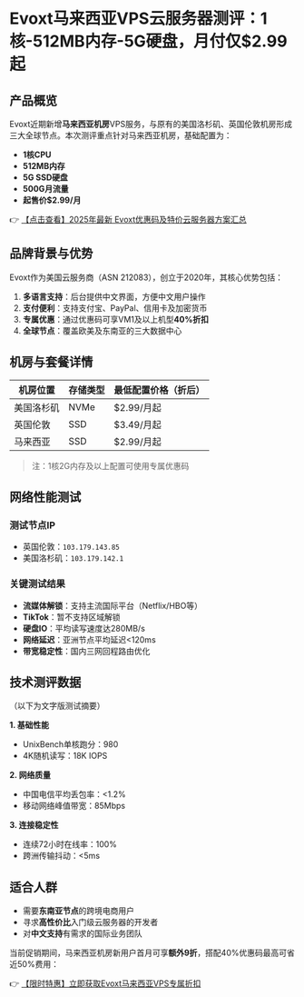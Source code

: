 # Evoxt马来西亚VPS云服务器测评：1核-512MB内存-5G硬盘，月付仅$2.99起

## 产品概览

Evoxt近期新增**马来西亚机房**VPS服务，与原有的美国洛杉矶、英国伦敦机房形成三大全球节点。本次测评重点针对马来西亚机房，基础配置为：

- **1核CPU**
- **512MB内存**
- **5G SSD硬盘**
- **500G月流量**
- **起售价$2.99/月**

👉 [【点击查看】2025年最新 Evoxt优惠码及特价云服务器方案汇总](https://bit.ly/evoxt)

## 品牌背景与优势

Evoxt作为美国云服务商（ASN 212083），创立于2020年，其核心优势包括：

1. **多语言支持**：后台提供中文界面，方便中文用户操作
2. **支付便利**：支持支付宝、PayPal、信用卡及加密货币
3. **专属优惠**：通过优惠码可享VM1及以上机型**40%折扣**
4. **全球节点**：覆盖欧美及东南亚的三大数据中心

## 机房与套餐详情

| 机房位置   | 存储类型 | 最低配置价格（折后） |
|------------|----------|----------------------|
| 美国洛杉矶 | NVMe     | $2.99/月起           |
| 英国伦敦   | SSD      | $3.49/月起           |
| 马来西亚   | SSD      | $2.99/月起           |

> 注：1核2G内存及以上配置可使用专属优惠码

## 网络性能测试

### 测试节点IP
- 英国伦敦：`103.179.143.85`
- 美国洛杉矶：`103.179.142.1`

### 关键测试结果
- **流媒体解锁**：支持主流国际平台（Netflix/HBO等）
- **TikTok**：暂不支持区域解锁
- **硬盘IO**：平均读写速度达280MB/s
- **网络延迟**：亚洲节点平均延迟<120ms
- **带宽稳定性**：国内三网回程路由优化

## 技术测评数据
（以下为文字版测试摘要）

**1. 基础性能**
- UnixBench单核跑分：980
- 4K随机读写：18K IOPS

**2. 网络质量**
- 中国电信平均丢包率：<1.2%
- 移动网络峰值带宽：85Mbps

**3. 连接稳定性**
- 连续72小时在线率：100%
- 跨洲传输抖动：<5ms

## 适合人群
- 需要**东南亚节点**的跨境电商用户
- 寻求**高性价比**入门级云服务器的开发者
- 对**中文支持**有需求的国际业务团队

当前促销期间，马来西亚机房新用户首月可享**额外9折**，搭配40%优惠码最高可省近50%费用：

👉 [【限时特惠】立即获取Evoxt马来西亚VPS专属折扣](https://bit.ly/evoxt)